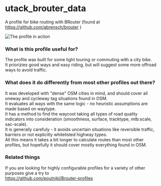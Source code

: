 # utack_brouter_data  
  
A profile for bike routing with BRouter (found at https://github.com/abrensch/brouter )  
  

  
![The profile in action](https://i.imgur.com/m71uavj.jpg)  
  
### What is this profile useful for?  
The profile was built for some light touring or commuting with a city bike.  
It priorizies good ways and easy riding, but will suggest some more offroad ways to avoid traffic.  
   
### What does it do differently from most other profiles out there?   
It was developed with "dense" OSM cities in mind, and should cover all oneway and cycleway tag situations found in OSM.  
It evaluates all ways with the same logic - no heuristic assumptions are made based on waytype.  
It has a method to find the waycost taking all types of road quality indicators into consideration (smoothness, surface, tracktype, mtb:scale, sac-scale).  
It is generally carefuly - it avoids uncertain situations like reversible traffic, barriers or not explicitly whitelisted highway types.  
All this means it takes a bit longer to calculate routes than most other profiles, but hopefully it should cover mostly everything found in OSM.  
  
### Related things  
If you are looking for highly configurable profiles for a variety of other purposes give a try to  
https://github.com/poutnikl/Brouter-profiles  
  
